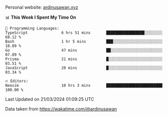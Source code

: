 Personal website: [ardinusawan.xyz](https://ardinusawan.xyz)

<!--START_SECTION:waka-->
📊 **This Week I Spent My Time On** 

```text
💬 Programming Languages: 
TypeScript               6 hrs 51 mins       █████████████████░░░░░░░░   68.12 % 
Bash                     1 hr 5 mins         ███░░░░░░░░░░░░░░░░░░░░░░   10.89 % 
Go                       47 mins             ██░░░░░░░░░░░░░░░░░░░░░░░   07.89 % 
Prisma                   21 mins             █░░░░░░░░░░░░░░░░░░░░░░░░   03.51 % 
JavaScript               20 mins             █░░░░░░░░░░░░░░░░░░░░░░░░   03.34 % 

🔥 Editors: 
Neovim                   10 hrs 3 mins       █████████████████████████   100.00 % 
```


 Last Updated on 21/03/2024 01:09:25 UTC
<!--END_SECTION:waka-->
Data taken from https://wakatime.com/@ardinusawan
